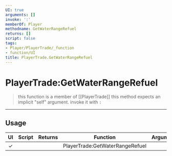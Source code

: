 ```yaml
---
UI: true
arguments: []
invoke: ':'
memberOf: Player
methodname: GetWaterRangeRefuel
returns: []
script: false
tags:
- Player/PlayerTrade/_function
- function/UI
title: PlayerTrade.GetWaterRangeRefuel
---
```

# PlayerTrade:GetWaterRangeRefuel
> this function is a member of [[PlayerTrade]]
> this method expects an implicit "self" argument. invoke it with `:`
-----
## Usage
|  UI | Script | Returns | Function | Arguments |
|:---:|:------:|-------:|:--------:|:---------|
|✓| ||PlayerTrade:GetWaterRangeRefuel||
